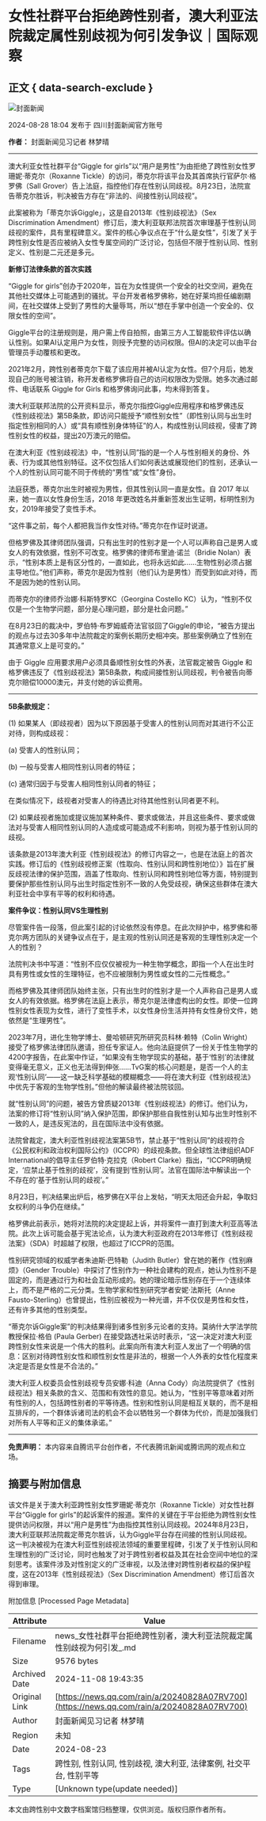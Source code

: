 # 女性社群平台拒绝跨性别者，澳大利亚法院裁定属性别歧视为何引发争议｜国际观察

## 正文 { data-search-exclude }


![封面新闻](https://inews.gtimg.com/newsapp_bt/0/1012205723968_6694/0)

2024-08-28 18:04 发布于 四川封面新闻官方账号

**作者：** 封面新闻见习记者 林梦晴

---

澳大利亚女性社群平台“Giggle for girls”以“用户是男性”为由拒绝了跨性别女性罗珊妮·蒂克尔（Roxanne Tickle）的访问，蒂克尔将该平台及其首席执行官萨尔·格罗佛（Sall Grover）告上法庭，指控他们存在性别认同歧视。8月23日，法院宣告蒂克尔胜诉，判决被告方存在“非法的、间接性别认同歧视”。

此案被称为「蒂克尔诉Giggle」，这是自2013年《性别歧视法》（Sex Discrimination Amendment）修订后，澳大利亚联邦法院首次审理基于性别认同歧视的案件，具有里程碑意义。案件的核心争议点在于“什么是女性”，引发了关于跨性别女性是否应被纳入女性专属空间的广泛讨论，包括但不限于性别认同、性别定义、性别是二元还是多元。

**新修订法律条款的首次实践**

“Giggle for girls”创办于2020年，旨在为女性提供一个安全的社交空间，避免在其他社交媒体上可能遇到的骚扰。平台开发者格罗佛称，她在好莱坞担任编剧期间，在社交媒体上受到了男性的大量辱骂，所以“想在手掌中创造一个安全的、仅限女性的空间”。

Giggle平台的注册规则是，用户需上传自拍照，由第三方人工智能软件评估以确认性别。如果AI认定用户为女性，则授予完整的访问权限。但AI的决定可以由平台管理员手动覆核和更改。

2021年2月，跨性别者蒂克尔下载了该应用并被AI认定为女性。但7个月后，她发现自己的账号被注销，称开发者格罗佛将自己的访问权限改为受限。她多次通过邮件、电话联系 Giggle for Girls 和格罗佛询问此事，均未得到答复。

澳大利亚联邦法院的公开资料显示，蒂克尔指控Giggle应用程序和格罗佛违反《性别歧视法》第5B条款，即访问只能授予“顺性别女性”（即性别认同与出生时指定性别相同的人）或“具有顺性别身体特征”的人，构成性别认同歧视，侵害了跨性别女性的权益，提出20万澳元的赔偿。

在澳大利亚《性别歧视法》中，“性别认同”指的是一个人与性别相关的身份、外表、行为或其他性别特征。这不仅包括人们如何表达或展现他们的性别，还承认一个人的性别认同可能不同于传统的“男性”或“女性”身份。 

法庭获悉，蒂克尔出生时被视为男性，但其性别认同一直是女性。自 2017 年以来，她一直以女性身份生活，2018 年更改姓名并重新签发出生证明，标明性别为女，2019年接受了变性手术。

“这件事之前，每个人都把我当作女性对待。”蒂克尔在作证时说道。

但格罗佛及其律师团队强调，只有出生时的性别才是一个人可以声称自己是男人或女人的有效依据，性别不可改变。格罗佛的律师布里迪·诺兰（Bridie Nolan）表示，“性别本质上是有区分性的，一直如此，也将永远如此……生物性别必须占据主导地位。”他们声称，蒂克尔是因为性别（他们认为是男性）而受到如此对待，而不是因为她的性别认同。

而蒂克尔的律师乔治娜·科斯特罗KC（Georgina Costello KC）认为，“性别不仅仅是一个生物学问题，部分是心理问题，部分是社会问题。”

在8月23日的裁决中，罗伯特·布罗姆威奇法官驳回了Giggle的申论，“被告方提出的观点与过去30多年中法院裁定的案例长期历史相冲突。那些案例确立了性别在其通常意义上是可变的。”

由于 Giggle 应用要求用户必须具备顺性别女性的外表，法官裁定被告 Giggle 和格罗佛违反了《性别歧视法》第5B条款，构成间接性别认同歧视，判令被告向蒂克尔赔偿10000澳元，并支付她的诉讼费用。

---

**5B条款规定：**

(1) 如果某人（即歧视者）因为以下原因基于受害人的性别认同而对其进行不公正对待，则构成歧视：

(a) 受害人的性别认同；

(b) 一般与受害人相同性别认同者的特征；

(c) 通常归因于与受害人相同性别认同者的特征；

在类似情况下，歧视者对受害人的待遇比对待其他性别认同者更不利。

(2) 如果歧视者施加或提议施加某种条件、要求或做法，并且这些条件、要求或做法对与受害人相同性别认同的人造成或可能造成不利影响，则视为基于性别认同的歧视。

该条款是2013年澳大利亚《性别歧视法》的修订内容之一，也是在法庭上的首次实践。修订后的《性别歧视修正案（性取向、性别认同和跨性别地位）》旨在扩展反歧视法律的保护范围，涵盖了性取向、性别认同和跨性别地位等方面，特别提到要保护那些性别认同与出生时指定性别不一致的人免受歧视，确保这些群体在澳大利亚社会中享有平等的权利和待遇。

**案件争议：性别认同VS生理性别**

尽管案件告一段落，但此案引起的讨论依然没有停息。在此次辩护中，格罗佛和蒂克尔两方团队的关键争议点在于，是主观的性别认同还是客观的生理性别决定一个人的性别？

法院判决书中写道：“性别不应仅仅被视为一种生物学概念，即指一个人在出生时具有男性或女性的生理特征，也不应被限制为男性或女性的二元性概念。”

而格罗佛及其律师团队始终主张，只有出生时的性别才是一个人声称自己是男人或女人的有效依据。格罗佛在法庭上表示，蒂克尔是法律虚构出的女性。即使一位跨性别女性表现为女性，进行了变性手术，以女性身份生活并持有女性身份文件，她依然是“生理男性”。

2023年7月，进化生物学博士、曼哈顿研究所研究员科林·赖特（Colin Wright）接受了格罗佛法律团队邀请，担任专家证人。他向法庭提供了一份关于性生物学的4200字报告，在此案中作证，“如果没有生物学现实的基础，基于‘性别’的法律就变得毫无意义，正义也无法得到伸张……TvG案的核心问题是，是否一个人的主观‘性别认同’——这一缺乏科学基础的模糊概念——将在澳大利亚《性别歧视法》中优先于客观的生物学性别。”但他的解读最终被法院驳回。

就“性别认同”的问题，被告方曾质疑2013年《性别歧视法》的修订。他们认为，法案的修订将“性别认同”纳入保护范围，即保护那些自我性别认知与出生时性别不一致的人，是违反宪法的，且在国际法中没有依据。

法院曾裁定，澳大利亚性别歧视法案第5B节，禁止基于“性别认同”的歧视符合《公民权利和政治权利国际公约》（ICCPR）的歧视条款。但全球性法律组织ADF International的倡导主任罗伯特·克拉克（Robert Clarke）指出，“ICCPR明确规定，‘应禁止基于性别的歧视’，没有提到‘性别认同’。法官在国际法中解读出一个不存在的‘基于性别认同的歧视’。”

8月23日，判决结果出炉后，格罗佛在X平台上发帖，“明天太阳还会升起，争取妇女权利的斗争仍在继续。”

格罗佛此前表示，她将对法院的决定提起上诉，并将案件一直打到澳大利亚高等法院。此次上诉可能会基于宪法论点，认为澳大利亚政府在2013年修订《性别歧视法案》（SDA）时超越了权限，也超过了ICCPR的范围。

性别研究领域的权威学者朱迪斯·巴特勒（Judith Butler）曾在她的著作《性别麻烦》（Gender Trouble）中探讨了性别作为一种社会建构的观点，她认为性别不是固定的，而是通过行为和社会互动形成的。她的理论暗示性别存在于一个连续体上，而不是严格的二元分类。生物学家和性别研究学者安妮·法斯托（Anne Fausto-Sterling）也曾提出，性别应被视为一种光谱，并不仅仅是男性和女性，还有许多其他的性别类型。

“蒂克尔诉Giggle案”的判决结果得到诸多性别多元论者的支持。莫纳什大学法学院教授保拉·格伯 (Paula Gerber) 在接受路透社采访时表示，“这一决定对澳大利亚跨性别女性来说是一个伟大的胜利。此案向所有澳大利亚人发出了一个明确的信息：区别对待跨性别女性和顺性别女性是非法的，根据一个人外表的女性化程度来决定是否是女性是不合法的。”

澳大利亚人权委员会性别歧视专员安娜·科迪（Anna Cody）向法院提供了《性别歧视法》相关条款的含义、范围和有效性的意见。她认为，“性别平等意味着对所有性别的人，包括跨性别者的平等待遇。性别和性别认同是相互关联的，而不是相互排斥的，一个群体诉诸司法的机会不会以牺牲另一个群体为代价，而是加强我们对所有人平等和正义的集体承诺。”

---

**免责声明：** 本内容来自腾讯平台创作者，不代表腾讯新闻或腾讯网的观点和立场。

## 摘要与附加信息

<!-- tcd_abstract -->
该文件是关于澳大利亚跨性别女性罗珊妮·蒂克尔（Roxanne Tickle）对女性社群平台“Giggle for girls”的起诉案件的报道。案件的关键在于平台拒绝为跨性别女性提供访问权限，并以“用户是男性”为由指控其性别认同歧视。2024年8月23日，澳大利亚联邦法院裁定蒂克尔胜诉，认为Giggle平台存在间接的性别认同歧视。这一判决被视为在澳大利亚性别歧视法领域的重要里程碑，引发了关于性别认同和生理性别的广泛讨论，同时也触发了对于跨性别者权益及其在社会空间中地位的深刻思考。该案件涉及对性别定义的广泛审视，以及法律对跨性别者权益的保护程度，这在2013年《性别歧视法》（Sex Discrimination Amendment）修订后首次得到审理。
<!-- tcd_abstract_end -->

附加信息 [Processed Page Metadata]

| Attribute       | Value                                  |
|-----------------|----------------------------------------|
| Filename        | news_女性社群平台拒绝跨性别者，澳大利亚法院裁定属性别歧视为何引发_.md                             |
| Size            | 9576 bytes                           |
| Archived Date   | 2024-11-08 19:43:35                             |
| Original Link   | [https://news.qq.com/rain/a/20240828A07RV700](https://news.qq.com/rain/a/20240828A07RV700)                       |
| Author          | 封面新闻见习记者 林梦晴                               |
| Region          | 未知                               |
| Date            | 2024-08-23                                 |
| Tags            | 跨性别, 性别认同, 性别歧视, 澳大利亚, 法律案例, 社交平台, 性别平等                                 |
| Type            | [Unknown type(update needed)]                                 |
<!-- tcd_table_end -->

本文由跨性别中文数字档案馆归档整理，仅供浏览。版权归原作者所有。
